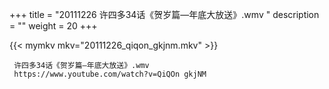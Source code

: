 +++
title = "20111226  许四多34话《贺岁篇—年底大放送》.wmv "
description = ""
weight = 20
+++

{{< mymkv mkv="20111226_qiqon_gkjnm.mkv" >}}

     许四多34话《贺岁篇—年底大放送》.wmv 
     https://www.youtube.com/watch?v=QiQOn gkjNM 
     
